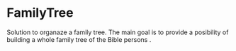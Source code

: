 # FamilyTree
Solution to organaze a family tree.
The main  goal is to provide a posibility of building a whole family tree of the Bible persons .
